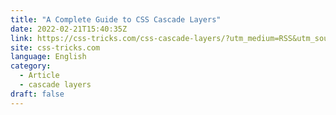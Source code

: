 ```yaml
---
title: "A Complete Guide to CSS Cascade Layers"
date: 2022-02-21T15:40:35Z
link: https://css-tricks.com/css-cascade-layers/?utm_medium=RSS&utm_source=news.12bit.vn
site: css-tricks.com
language: English
category:
  - Article
  - cascade layers
draft: false
---
```

